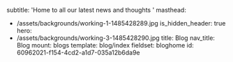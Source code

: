 subtitle: 'Home to all our latest news and thoughts '
masthead:
  - /assets/backgrounds/working-1-1485428289.jpg
is_hidden_header: true
hero:
  - /assets/backgrounds/working-3-1485428290.jpg
title: Blog
nav_title: Blog
mount: blogs
template: blog/index
fieldset: bloghome
id: 60962021-f154-4cd2-a1d7-035a12b6da9e
